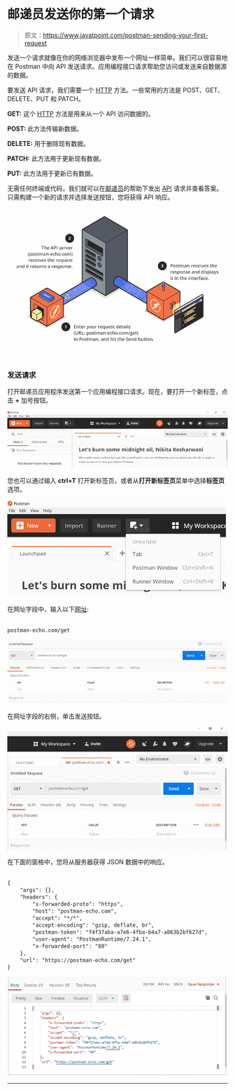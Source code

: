 # 邮递员发送你的第一个请求

> 原文：<https://www.javatpoint.com/postman-sending-your-first-request>

发送一个请求就像在你的网络浏览器中发布一个网址一样简单。我们可以很容易地在 Postman 中向 API 发送请求。应用编程接口请求帮助您访问或发送来自数据源的数据。

要发送 API 请求，我们需要一个 [HTTP](https://www.javatpoint.com/http) 方法。一些常用的方法是 POST、GET、DELETE、PUT 和 PATCH。

**GET:** 这个 [HTTP](https://www.javatpoint.com/http-full-form) 方法是用来从一个 API 访问数据的。

**POST:** 此方法传输新数据。

**DELETE:** 用于删除现有数据。

**PATCH:** 此方法用于更新现有数据。

**PUT:** 此方法用于更新已有数据。

无需任何终端或代码，我们就可以在[邮递员](https://www.javatpoint.com/postman)的帮助下发出 [API](https://www.javatpoint.com/api-full-form) 请求并查看答案。只需构建一个新的请求并选择发送按钮，您将获得 API 响应。

![Sending Your First Request](img/26f63caf7b9192c43b4089039965b244.png)

### 发送请求

打开邮递员应用程序发送第一个应用编程接口请求。现在，要打开一个新标签，点击 **+** 加号按钮。

![Sending Your First Request](img/e8ba6f02cf2dc4c401c148ddc1ed5ff3.png)

您也可以通过输入 **ctrl+T** 打开新标签页，或者从**打开新标签页**菜单中选择**标签页**选项。

![Sending Your First Request](img/cc64f80ea625f0c48a149388ffb18bce.png)

在网址字段中，输入以下[网址](https://www.javatpoint.com/url-full-form):

```

postman-echo.com/get

```

![Sending Your First Request](img/4057f9ea5fe9c99bb99ea2340562c5db.png)

在网址字段的右侧，单击发送按钮。

![Sending Your First Request](img/73e7563867bb7de74e0828bc1c66e523.png)

在下面的窗格中，您将从服务器获得 JSON 数据中的响应。

```

{
    "args": {},
    "headers": {
        "x-forwarded-proto": "https",
        "host": "postman-echo.com",
        "accept": "*/*",
        "accept-encoding": "gzip, deflate, br",
        "postman-token": "f4f37aba-a7e6-4fba-b4a7-a863b2bf627d",
        "user-agent": "PostmanRuntime/7.24.1",
        "x-forwarded-port": "80"
    },
    "url": "https://postman-echo.com/get"
}

```

![Sending Your First Request](img/b419888c4e7319a08a5d6624507c9547.png)

* * *